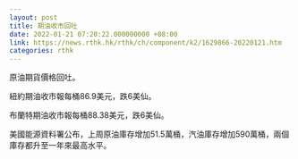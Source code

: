 ```yaml
---
layout: post
title: 期油收市回吐
date: 2022-01-21 07:20:22.000000000 +08:00
link: https://news.rthk.hk/rthk/ch/component/k2/1629866-20220121.htm
categories: rthk
---
```


原油期貨價格回吐。

紐約期油收市報每桶86.9美元，跌6美仙。

布蘭特期油收市報每桶88.38美元，跌6美仙。

美國能源資料署公布，上周原油庫存增加51.5萬桶，汽油庫存增加590萬桶，兩個庫存都升至一年來最高水平。
